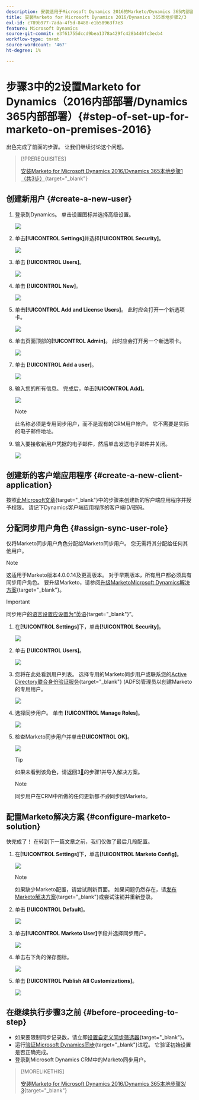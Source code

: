 ```yaml
---
description: 安装适用于Microsoft Dynamics 2016的Marketo/Dynamics 365内部部署第2步（共3步） — Marketo文档 — 产品文档
title: 安装Marketo for Microsoft Dynamics 2016/Dynamics 365本地步骤2/3
exl-id: c789b977-7ada-4f5d-8488-e1b58963f7e3
feature: Microsoft Dynamics
source-git-commit: e3f61755dccd9bea1378a429fc428b440fc3ecb4
workflow-type: tm+mt
source-wordcount: '467'
ht-degree: 1%

---
```


# 步骤3中的2设置Marketo for Dynamics（2016内部部署/Dynamics 365内部部署）{#step-of-set-up-for-marketo-on-premises-2016}

出色完成了前面的步骤。 让我们继续讨论这个问题。

>[!PREREQUISITES]
>
>[安装Marketo for Microsoft Dynamics 2016/Dynamics 365本地步骤1（共3步）](/help/marketo/product-docs/crm-sync/microsoft-dynamics-sync/sync-setup/microsoft-dynamics-2016-dynamics-365-on-premises/step-1-of-3-install.md){target="_blank"}

## 创建新用户 {#create-a-new-user}

1. 登录到Dynamics。 单击设置图标并选择高级设置。

   ![](assets/step-2-of-3-marketo-on-premises-2016-1.png)

1. 单击&#x200B;**[!UICONTROL Settings]**&#x200B;并选择&#x200B;**[!UICONTROL Security]**。

   ![](assets/step-2-of-3-marketo-on-premises-2016-2.png)

1. 单击 **[!UICONTROL Users]**。

   ![](assets/step-2-of-3-marketo-on-premises-2016-3.png)

1. 单击 **[!UICONTROL New]**。

   ![](assets/step-2-of-3-marketo-on-premises-2016-4.png)

1. 单击&#x200B;**[!UICONTROL Add and License Users]**。 此时应会打开一个新选项卡。

   ![](assets/step-2-of-3-marketo-on-premises-2016-5.png)

1. 单击页面顶部的&#x200B;**[!UICONTROL Admin]**。 此时应会打开另一个新选项卡。

   ![](assets/step-2-of-3-marketo-on-premises-2016-6.png)

1. 单击 **[!UICONTROL Add a user]**。

   ![](assets/step-2-of-3-marketo-on-premises-2016-7.png)

1. 输入您的所有信息。 完成后，单击&#x200B;**[!UICONTROL Add]**。

   ![](assets/step-2-of-3-marketo-on-premises-2016-8.png)

   >[!NOTE]
   >
   >此名称必须是专用同步用户，而不是现有的CRM用户帐户。 它不需要是实际的电子邮件地址。

1. 输入要接收新用户凭据的电子邮件，然后单击发送电子邮件并关闭。

   ![](assets/step-2-of-3-marketo-on-premises-2016-9.png)

## 创建新的客户端应用程序 {#create-a-new-client-application}

按照[此Microsoft文章](https://docs.microsoft.com/en-us/windows-server/identity/ad-fs/development/enabling-oauth-confidential-clients-with-ad-fs#create-an-application-group-in-ad-fs-2016-or-later){target="_blank"}中的步骤来创建新的客户端应用程序并授予权限。 请记下Dynamics客户端应用程序的客户端ID/密码。

## 分配同步用户角色 {#assign-sync-user-role}

仅将Marketo同步用户角色分配给Marketo同步用户。 您无需将其分配给任何其他用户。

>[!NOTE]
>
>这适用于Marketo版本4.0.0.14及更高版本。 对于早期版本，所有用户都必须具有同步用户角色。 要升级Marketo，请参阅[升级MarketoMicrosoft Dynamics解决方案](/help/marketo/product-docs/crm-sync/microsoft-dynamics-sync/sync-setup/update-the-marketo-solution-for-microsoft-dynamics.md){target="_blank"}。

>[!IMPORTANT]
>
>同步用户[的语言设置应设置为“英语](https://learn.microsoft.com/en-us/power-platform/admin/enable-languages){target="_blank"}”。

1. 在&#x200B;**[!UICONTROL Settings]**&#x200B;下，单击&#x200B;**[!UICONTROL Security]**。

   ![](assets/assign1.png)

1. 单击 **[!UICONTROL Users]**。

   ![](assets/assign2.png)

1. 您将在此处看到用户列表。 选择专用的Marketo同步用户或联系您的[Active Directory联合身份验证服务](https://msdn.microsoft.com/en-us/library/bb897402.aspx){target="_blank"} (ADFS)管理员以创建Marketo的专用用户。

   ![](assets/image2015-3-26-10-3a39-3a35.png)

1. 选择同步用户。 单击 **[!UICONTROL Manage Roles]**。

   ![](assets/assign4.png)

1. 检查Marketo同步用户并单击&#x200B;**[!UICONTROL OK]**。

   ![](assets/assign5.png)

   >[!TIP]
   >
   >如果未看到该角色，请返回3[&#128279;](/help/marketo/product-docs/crm-sync/microsoft-dynamics-sync/sync-setup/microsoft-dynamics-2016-dynamics-365-on-premises/step-1-of-3-install.md)的步骤1并导入解决方案。

   >[!NOTE]
   >
   >同步用户在CRM中所做的任何更新都&#x200B;_不会_&#x200B;同步回Marketo。

## 配置Marketo解决方案 {#configure-marketo-solution}

快完成了！ 在转到下一篇文章之前，我们仅做了最后几段配置。

1. 在&#x200B;**[!UICONTROL Settings]**&#x200B;下，单击&#x200B;**[!UICONTROL Marketo Config]**。

   ![](assets/configure1.png)

   >[!NOTE]
   >
   >如果缺少Marketo配置，请尝试刷新页面。 如果问题仍然存在，请[发布Marketo解决方案](/help/marketo/product-docs/crm-sync/microsoft-dynamics-sync/sync-setup/microsoft-dynamics-2016-dynamics-365-on-premises/step-1-of-3-install.md){target="_blank"}或尝试注销并重新登录。

1. 单击 **[!UICONTROL Default]**。

   ![](assets/configure2.png)

1. 单击&#x200B;**[!UICONTROL Marketo User]**&#x200B;字段并选择同步用户。

   ![](assets/configure3.png)

1. 单击右下角的保存图标。

   ![](assets/configure4.png)

1. 单击 **[!UICONTROL Publish All Customizations]**。

   ![](assets/publish-all-customizations1.png)

## 在继续执行步骤3之前 {#before-proceeding-to-step}

* 如果要限制同步记录数，请立即[设置自定义同步筛选器](/help/marketo/product-docs/crm-sync/microsoft-dynamics-sync/create-a-custom-dynamics-sync-filter.md){target="_blank"}。
* 运行[验证Microsoft Dynamics同步](/help/marketo/product-docs/crm-sync/microsoft-dynamics-sync/sync-setup/validate-microsoft-dynamics-sync.md){target="_blank"}进程。 它验证初始设置是否正确完成。
* 登录到Microsoft Dynamics CRM中的Marketo同步用户。

>[!MORELIKETHIS]
>
>[安装Marketo for Microsoft Dynamics 2016/Dynamics 365本地步骤3/ 3](/help/marketo/product-docs/crm-sync/microsoft-dynamics-sync/sync-setup/microsoft-dynamics-2016-dynamics-365-on-premises/step-3-of-3-connect.md){target="_blank"}
